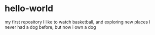 # hello-world
my first repository
I like to watch basketball, and exploring new places
I never had a dog before, but now i own a dog

